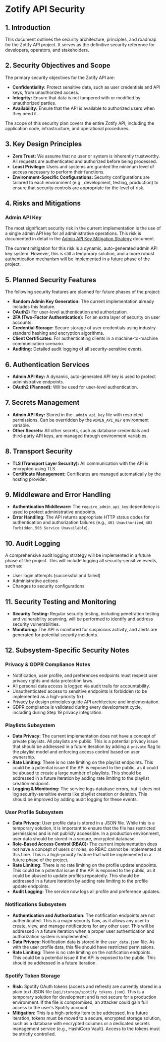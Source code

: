 # Zotify API Security

## 1. Introduction

This document outlines the security architecture, principles, and roadmap for the Zotify API project. It serves as the definitive security reference for developers, operators, and stakeholders.

## 2. Security Objectives and Scope

The primary security objectives for the Zotify API are:

*   **Confidentiality:** Protect sensitive data, such as user credentials and API keys, from unauthorized access.
*   **Integrity:** Ensure that data is not tampered with or modified by unauthorized parties.
*   **Availability:** Ensure that the API is available to authorized users when they need it.

The scope of this security plan covers the entire Zotify API, including the application code, infrastructure, and operational procedures.

## 3. Key Design Principles

*   **Zero Trust:** We assume that no user or system is inherently trustworthy. All requests are authenticated and authorized before being processed.
*   **Least Privilege:** Users and systems are granted the minimum level of access necessary to perform their functions.
*   **Environment-Specific Configurations:** Security configurations are tailored to each environment (e.g., development, testing, production) to ensure that security controls are appropriate for the level of risk.

## 4. Risks and Mitigations

### Admin API Key

The most significant security risk in the current implementation is the use of a single admin API key for all administrative operations. This risk is documented in detail in the [Admin API Key Mitigation Strategy](./admin_api_key_mitigation.md) document.

The current mitigation for this risk is a dynamic, auto-generated admin API key system. However, this is still a temporary solution, and a more robust authentication mechanism will be implemented in a future phase of the project.

## 5. Planned Security Features

The following security features are planned for future phases of the project:

*   **Random Admin Key Generation:** The current implementation already includes this feature.
*   **OAuth2:** For user-level authentication and authorization.
*   **2FA (Two-Factor Authentication):** For an extra layer of security on user accounts.
*   **Credential Storage:** Secure storage of user credentials using industry-standard hashing and encryption algorithms.
*   **Client Certificates:** For authenticating clients in a machine-to-machine communication scenario.
*   **Auditing:** Detailed audit logging of all security-sensitive events.

## 6. Authentication Services

*   **Admin API Key:** A dynamic, auto-generated API key is used to protect administrative endpoints.
*   **OAuth2 (Planned):** Will be used for user-level authentication.

## 7. Secrets Management

*   **Admin API Key:** Stored in the `.admin_api_key` file with restricted permissions. Can be overridden by the `ADMIN_API_KEY` environment variable.
*   **Other Secrets:** All other secrets, such as database credentials and third-party API keys, are managed through environment variables.

## 8. Transport Security

*   **TLS (Transport Layer Security):** All communication with the API is encrypted using TLS.
*   **Certificate Management:** Certificates are managed automatically by the hosting provider.

## 9. Middleware and Error Handling

*   **Authentication Middleware:** The `require_admin_api_key` dependency is used to protect administrative endpoints.
*   **Error Handling:** The API returns appropriate HTTP status codes for authentication and authorization failures (e.g., `401 Unauthorized`, `403 Forbidden`, `503 Service Unavailable`).

## 10. Audit Logging

A comprehensive audit logging strategy will be implemented in a future phase of the project. This will include logging all security-sensitive events, such as:

*   User login attempts (successful and failed)
*   Administrative actions
*   Changes to security configurations

## 11. Security Testing and Monitoring

*   **Security Testing:** Regular security testing, including penetration testing and vulnerability scanning, will be performed to identify and address security vulnerabilities.
*   **Monitoring:** The API is monitored for suspicious activity, and alerts are generated for potential security incidents.

## 12. Subsystem-Specific Security Notes

### Privacy & GDPR Compliance Notes

- Notification, user profile, and preferences endpoints must respect user privacy rights and data protection laws.
- All personal data access is logged via audit trails for accountability.
- Unauthenticated access to sensitive endpoints is forbidden (to be implemented as a high-priority fix).
- Privacy by design principles guide API architecture and implementation.
- GDPR compliance is validated during every development cycle, including during Step 19 privacy integration.

### Playlists Subsystem

*   **Data Privacy:** The current implementation does not have a concept of private playlists. All playlists are public. This is a potential privacy issue that should be addressed in a future iteration by adding a `private` flag to the playlist model and enforcing access control based on user ownership.
*   **Rate Limiting:** There is no rate limiting on the playlist endpoints. This could be a potential issue if the API is exposed to the public, as it could be abused to create a large number of playlists. This should be addressed in a future iteration by adding rate limiting to the playlist creation endpoint.
*   **Logging & Monitoring:** The service logs database errors, but it does not log security-sensitive events like playlist creation or deletion. This should be improved by adding audit logging for these events.

### User Profile Subsystem

*   **Data Privacy:** User profile data is stored in a JSON file. While this is a temporary solution, it is important to ensure that the file has restricted permissions and is not publicly accessible. In a production environment, user data should be stored in a secure, encrypted database.
*   **Role-Based Access Control (RBAC):** The current implementation does not have a concept of users or roles, so RBAC cannot be implemented at this time. This is a high-priority feature that will be implemented in a future phase of the project.
*   **Rate Limiting:** There is no rate limiting on the profile update endpoints. This could be a potential issue if the API is exposed to the public, as it could be abused to update profiles repeatedly. This should be addressed in a future iteration by adding rate limiting to the profile update endpoints.
*   **Audit Logging:** The service now logs all profile and preference updates.

### Notifications Subsystem

*   **Authentication and Authorization:** The notification endpoints are not authenticated. This is a major security flaw, as it allows any user to create, view, and manage notifications for any other user. This will be addressed in a future iteration when a proper user authentication and authorization system is implemented.
*   **Data Privacy:** Notification data is stored in the `user_data.json` file. As with the user profile data, this file should have restricted permissions.
*   **Rate Limiting:** There is no rate limiting on the notification endpoints. This could be a potential issue if the API is exposed to the public. This should be addressed in a future iteration.

### Spotify Token Storage

-   **Risk:** Spotify OAuth tokens (access and refresh) are currently stored in a plain text JSON file (`api/storage/spotify_tokens.json`). This is a temporary solution for development and is not secure for a production environment. If the file is compromised, an attacker could gain full access to the user's Spotify account.
-   **Mitigation:** This is a high-priority item to be addressed. In a future iteration, tokens must be moved to a secure, encrypted storage solution, such as a database with encrypted columns or a dedicated secrets management service (e.g., HashiCorp Vault). Access to the tokens must be strictly controlled.
